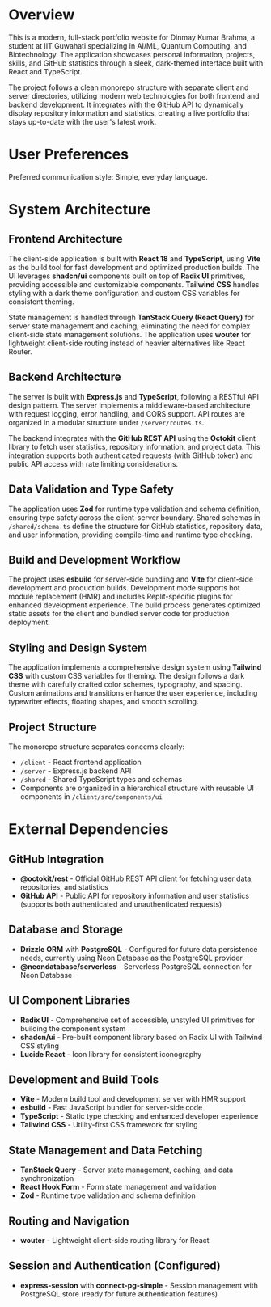 # Overview

This is a modern, full-stack portfolio website for Dinmay Kumar Brahma, a student at IIT Guwahati specializing in AI/ML, Quantum Computing, and Biotechnology. The application showcases personal information, projects, skills, and GitHub statistics through a sleek, dark-themed interface built with React and TypeScript.

The project follows a clean monorepo structure with separate client and server directories, utilizing modern web technologies for both frontend and backend development. It integrates with the GitHub API to dynamically display repository information and statistics, creating a live portfolio that stays up-to-date with the user's latest work.

# User Preferences

Preferred communication style: Simple, everyday language.

# System Architecture

## Frontend Architecture
The client-side application is built with **React 18** and **TypeScript**, using **Vite** as the build tool for fast development and optimized production builds. The UI leverages **shadcn/ui** components built on top of **Radix UI** primitives, providing accessible and customizable components. **Tailwind CSS** handles styling with a dark theme configuration and custom CSS variables for consistent theming.

State management is handled through **TanStack Query (React Query)** for server state management and caching, eliminating the need for complex client-side state management solutions. The application uses **wouter** for lightweight client-side routing instead of heavier alternatives like React Router.

## Backend Architecture
The server is built with **Express.js** and **TypeScript**, following a RESTful API design pattern. The server implements a middleware-based architecture with request logging, error handling, and CORS support. API routes are organized in a modular structure under `/server/routes.ts`.

The backend integrates with the **GitHub REST API** using the **Octokit** client library to fetch user statistics, repository information, and project data. This integration supports both authenticated requests (with GitHub token) and public API access with rate limiting considerations.

## Data Validation and Type Safety
The application uses **Zod** for runtime type validation and schema definition, ensuring type safety across the client-server boundary. Shared schemas in `/shared/schema.ts` define the structure for GitHub statistics, repository data, and user information, providing compile-time and runtime type checking.

## Build and Development Workflow
The project uses **esbuild** for server-side bundling and **Vite** for client-side development and production builds. Development mode supports hot module replacement (HMR) and includes Replit-specific plugins for enhanced development experience. The build process generates optimized static assets for the client and bundled server code for production deployment.

## Styling and Design System
The application implements a comprehensive design system using **Tailwind CSS** with custom CSS variables for theming. The design follows a dark theme with carefully crafted color schemes, typography, and spacing. Custom animations and transitions enhance the user experience, including typewriter effects, floating shapes, and smooth scrolling.

## Project Structure
The monorepo structure separates concerns clearly:
- `/client` - React frontend application
- `/server` - Express.js backend API
- `/shared` - Shared TypeScript types and schemas
- Components are organized in a hierarchical structure with reusable UI components in `/client/src/components/ui`

# External Dependencies

## GitHub Integration
- **@octokit/rest** - Official GitHub REST API client for fetching user data, repositories, and statistics
- **GitHub API** - Public API for repository information and user statistics (supports both authenticated and unauthenticated requests)

## Database and Storage
- **Drizzle ORM** with **PostgreSQL** - Configured for future data persistence needs, currently using Neon Database as the PostgreSQL provider
- **@neondatabase/serverless** - Serverless PostgreSQL connection for Neon Database

## UI Component Libraries
- **Radix UI** - Comprehensive set of accessible, unstyled UI primitives for building the component system
- **shadcn/ui** - Pre-built component library based on Radix UI with Tailwind CSS styling
- **Lucide React** - Icon library for consistent iconography

## Development and Build Tools
- **Vite** - Modern build tool and development server with HMR support
- **esbuild** - Fast JavaScript bundler for server-side code
- **TypeScript** - Static type checking and enhanced developer experience
- **Tailwind CSS** - Utility-first CSS framework for styling

## State Management and Data Fetching
- **TanStack Query** - Server state management, caching, and data synchronization
- **React Hook Form** - Form state management and validation
- **Zod** - Runtime type validation and schema definition

## Routing and Navigation
- **wouter** - Lightweight client-side routing library for React

## Session and Authentication (Configured)
- **express-session** with **connect-pg-simple** - Session management with PostgreSQL store (ready for future authentication features)